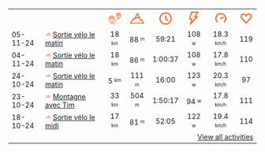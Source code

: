 <table>
    <tr>
        <th></th>
        <th></th>
        <th align="center"><img src="https://raw.githubusercontent.com/robiningelbrecht/strava-activities/master/public/distance.svg" width="30" alt="distance" title="distance"/></th>
        <th align="center"><img src="https://raw.githubusercontent.com/robiningelbrecht/strava-activities/master/public/elevation.svg" width="30" alt="elevation" title="elevation"/></th>
        <th align="center"><img src="https://raw.githubusercontent.com/robiningelbrecht/strava-activities/master/public/time.svg" width="30" alt="time" title="time"/></th>
        <th align="center"><img src="https://raw.githubusercontent.com/robiningelbrecht/strava-activities/master/public/average-watt.svg" width="30" alt="average watts" title="average watts"/></th>
        <th align="center"><img src="https://raw.githubusercontent.com/robiningelbrecht/strava-activities/master/public/average-speed.svg" width="30" alt="average speed" title="average speed"/></th>
        <th align="center"><img src="https://raw.githubusercontent.com/robiningelbrecht/strava-activities/master/public/heart-rate.svg" width="30" alt="average heart rate" title="average heart rate"/></th>
    </tr>
            <tr>
            <td>05-11-24</td>
            <td>
                <img src="https://raw.githubusercontent.com/robiningelbrecht/strava-activities/master/public/activity-ride.svg" width="12" alt="Sortie vélo le matin" title="Sortie vélo le matin"/>
<a href="https://www.strava.com/activities/12830637798" title="Kcal: 550 | Gear: None ">Sortie vélo le matin</a>
            </td>
            <td align="center">18 <sup><sub>km</sub></sup></td>
            <td align="center">88 <sup><sub>m</sub></sup></td>
            <td align="center">59:21</td>
            <td align="center">108 <sup><sub>w</sub></sup></td>
            <td align="center">18.3 <sup><sub>km/h</sub></sup></td>
            <td align="center">119</td>
        </tr>
            <tr>
            <td>04-11-24</td>
            <td>
                <img src="https://raw.githubusercontent.com/robiningelbrecht/strava-activities/master/public/activity-ride.svg" width="12" alt="Sortie vélo le matin" title="Sortie vélo le matin"/>
<a href="https://www.strava.com/activities/12822578028" title="Kcal: 464 | Gear: None ">Sortie vélo le matin</a>
            </td>
            <td align="center">18 <sup><sub>km</sub></sup></td>
            <td align="center">86 <sup><sub>m</sub></sup></td>
            <td align="center">1:00:37</td>
            <td align="center">108 <sup><sub>w</sub></sup></td>
            <td align="center">17.8 <sup><sub>km/h</sub></sup></td>
            <td align="center">110</td>
        </tr>
            <tr>
            <td>24-10-24</td>
            <td>
                <img src="https://raw.githubusercontent.com/robiningelbrecht/strava-activities/master/public/activity-ride.svg" width="12" alt="Sortie vélo le matin" title="Sortie vélo le matin"/>
<a href="https://www.strava.com/activities/12731757546" title="Kcal: 96 | Gear: None ">Sortie vélo le matin</a>
            </td>
            <td align="center">5 <sup><sub>km</sub></sup></td>
            <td align="center">111 <sup><sub>m</sub></sup></td>
            <td align="center">16:00</td>
            <td align="center">123 <sup><sub>w</sub></sup></td>
            <td align="center">20.3 <sup><sub>km/h</sub></sup></td>
            <td align="center">97</td>
        </tr>
            <tr>
            <td>23-10-24</td>
            <td>
                <img src="https://raw.githubusercontent.com/robiningelbrecht/strava-activities/master/public/activity-ride.svg" width="12" alt="Montagne avec Tim" title="Montagne avec Tim"/>
<a href="https://www.strava.com/activities/12725593743" title="Kcal: 741 | Gear: None ">Montagne avec Tim</a>
            </td>
            <td align="center">33 <sup><sub>km</sub></sup></td>
            <td align="center">504 <sup><sub>m</sub></sup></td>
            <td align="center">1:50:17</td>
            <td align="center">94 <sup><sub>w</sub></sup></td>
            <td align="center">17.8 <sup><sub>km/h</sub></sup></td>
            <td align="center">111</td>
        </tr>
            <tr>
            <td>18-10-24</td>
            <td>
                <img src="https://raw.githubusercontent.com/robiningelbrecht/strava-activities/master/public/activity-ride.svg" width="12" alt="Sortie vélo le midi" title="Sortie vélo le midi"/>
<a href="https://www.strava.com/activities/12684586906" title="Kcal: 410 | Gear: None ">Sortie vélo le midi</a>
            </td>
            <td align="center">17 <sup><sub>km</sub></sup></td>
            <td align="center">81 <sup><sub>m</sub></sup></td>
            <td align="center">52:05</td>
            <td align="center">122 <sup><sub>w</sub></sup></td>
            <td align="center">19.4 <sup><sub>km/h</sub></sup></td>
            <td align="center">114</td>
        </tr>
                <tr>
            <td colspan="8" align="right"><a href="https://github.com/robiningelbrecht/strava-activities#activities">View all activities</a></td>
        </tr>
    </table>
